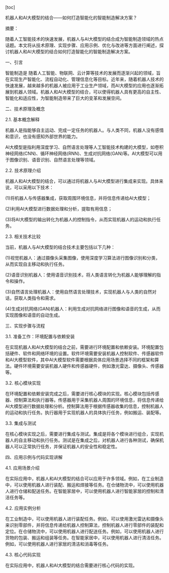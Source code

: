 
[toc]                    
                
                
机器人和AI大模型的结合——如何打造智能化的智能制造解决方案？

摘要：

随着人工智能技术的快速发展，机器人与AI大模型的结合成为智能制造领域的热点话题。本文将从技术原理、实现步骤、应用示例、优化与改进等方面进行阐述，探讨机器人和AI大模型的结合如何打造智能化的智能制造解决方案。

一、引言

智能制造是 随着人工智能、物联网、云计算等技术的发展而逐渐兴起的领域，旨在实现生产智能化、流程自动化、管理信息化等目标。近年来，随着机器人技术的快速发展，越来越多的机器人被应用于工业生产领域，而AI大模型的应用也逐渐拓展到机器人领域。机器人和AI大模型的结合，可以使得机器人具有更高的自主性、智能化和适应性，为智能制造带来了巨大的变革和发展空间。

二、技术原理及概念

2.1. 基本概念解释

机器人是指能够自主运动、完成一定任务的机器人。与人类不同，机器人没有感情和意识，也没有感知外部世界的能力。

AI大模型是指利用深度学习、自然语言处理等人工智能技术构建的大模型，如卷积神经网络(CNN)、循环神经网络(RNN)、生成对抗网络(GAN)等。AI大模型可以用于图像识别、语音识别、自然语言处理等领域。

2.2. 技术原理介绍

机器人和AI大模型的结合，可以通过将机器人与AI大模型进行集成来实现。具体来说，可以采用以下技术：

(1)将机器人与传感器集成，获取周围环境信息，并将信息传递给AI大模型；

(2)利用AI大模型进行数据处理和分析，提取有用信息；

(3)将AI大模型的输出转化为机器人的控制指令，从而实现机器人的运动和执行任务。

2.3. 相关技术比较

当前，机器人与AI大模型的结合技术主要包括以下几种：

(1)视觉机器人：通过摄像头采集图像，使用深度学习算法进行图像识别和分类，从而实现自主移动和执行任务。

(2)语音识别机器人：使用语音识别技术，将人类语言转化为机器人能够理解的指令和操作。

(3)自然语言处理机器人：使用自然语言处理技术，实现机器人与人类的自然对话，获取人类指令和需求。

(4)生成对抗网络(GAN)机器人：利用生成对抗网络进行图像和语音的生成，从而实现图像和语音的自动生成。

三、实现步骤与流程

3.1. 准备工作：环境配置与依赖安装

在实现机器人和AI大模型的结合之前，需要进行环境配置和依赖安装。环境配置包括硬件、软件和网络环境的设置。软件环境需要安装机器人控制软件、传感器软件和AI大模型软件，其中AI大模型软件需要根据具体应用场景选择不同的框架和算法。硬件环境需要安装机器人硬件和传感器硬件，例如激光雷达、摄像头、传感器等。

3.2. 核心模块实现

在环境配置和依赖安装完成之后，需要进行核心模块的实现。核心模块包括传感器、控制算法和执行器等。传感器用于采集机器人周围的环境信息，将信息传递给AI大模型进行数据处理和分析。控制算法用于根据传感器收集的信息，控制机器人的运动和执行任务。执行器用于实现机器人的具体执行任务，例如搬运、装配等。

3.3. 集成与测试

在核心模块实现之后，需要进行集成与测试。集成是将各个模块进行组合，实现机器人的自主移动和执行任务。测试是在集成之后，对机器人进行各种测试，确保机器人可以正常执行任务，并保证机器人的安全性和稳定性。

四、应用示例与代码实现讲解

4.1. 应用场景介绍

在实际应用中，机器人和AI大模型的结合可以应用于许多领域。例如，在工业制造中，可以使用机器人进行装配、搬运和焊接等任务。在仓储物流中，可以使用机器人进行仓储和配送任务。在智能家居中，可以使用机器人进行智能家居的控制和清洁任务等。

4.2. 应用实例分析

在工业制造中，可以使用机器人进行装配任务。例如，可以使用激光雷达和摄像头来识别零部件，并将信息传递给机器人控制算法，控制机器人进行零部件的装配和定位。在仓储物流中，可以使用机器人进行配送任务。例如，可以使用机器人进行货物的包装、搬运和组装等任务。在智能家居中，可以使用机器人进行清洁任务。例如，可以使用机器人进行家居的清洁和消毒等任务。

4.3. 核心代码实现

在实际应用中，机器人和AI大模型的结合需要进行核心代码的实现。

